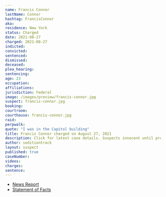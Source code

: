 ```yaml
---
name: Francis Connor
lastName: Connor
hashtag: FrancisConnor
aka:
residence: New York
status: Charged
date: 2021-08-27
charged: 2021-08-27
indicted:
convicted:
sentenced:
dismissed:
deceased:
plea_hearing:
sentencing:
age: 23
occupation:
affiliations:
jurisdiction: Federal
image: /images/preview/francis-connor.jpg
suspect: francis-connor.jpg
booking:
courtroom:
courthouse: francis-connor.jpg
raid:
perpwalk:
quote: "I was in the Capitol building"
title: Francis Connor charged on August 27, 2021
description: Click for latest case details. Suspects innocent until proven guilty.
author: seditiontrack
layout: suspect
published: true
caseNumber:
videos:
charges:
sentence:
---
```

- [News Report](https://nypost.com/2021/08/31/two-more-brooklyn-men-charged-in-capitol-riot/)
- [Statement of Facts](https://storage.courtlistener.com/recap/gov.uscourts.dcd.235042/gov.uscourts.dcd.235042.1.1.pdf)
